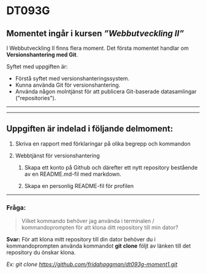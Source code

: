# DT093G 

## Momentet ingår i kursen *”Webbutveckling II”*

I Webbutveckling II finns flera moment. Det första momentet handlar om **Versionshantering med Git**.

Syftet med uppgiften är:

* Förstå syftet med versionshanteringssystem.
* Kunna använda Git för versionshantering.
* Använda någon molntjänst för att publicera Git-baserade datasamlingar ("repositories").


---
___


## Uppgiften är indelad i följande delmoment:

1. Skriva en rapport med förklaringar på olika begrepp och kommandon

2. Webbtjänst för versionshantering
    1. Skapa ett konto på Github och därefter ett nytt repository bestående av en README.md-fil med markdown.

    2. Skapa en personlig README-fil för profilen

---
### Fråga:

> Vilket kommando behöver jag använda i terminalen / kommandoprompten för att klona ditt repository till min dator?

**Svar:** För att klona mitt repository till din dator behöver du i kommandoprompten använda kommandot **git clone** följt av länken till det repository du önskar klona. 

*Ex: git clone https://github.com/fridahaggman/dt093g-moment1.git* 